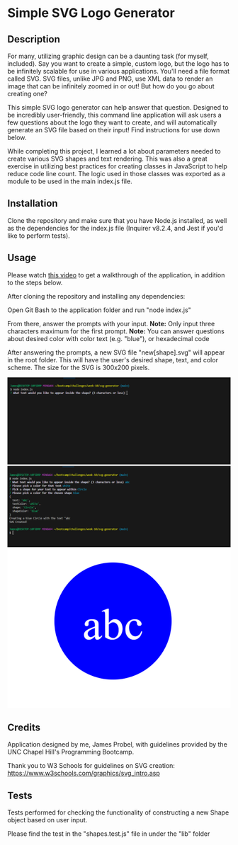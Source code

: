 # Simple SVG Logo Generator

## Description

For many, utilizing graphic design can be a daunting task (for myself, included). Say you want to create a simple, custom logo, but the logo has to be infinitely scalable for use in various applications. You'll need a file format called SVG. SVG files, unlike JPG and PNG, use XML data to render an image that can be infinitely zoomed in or out! But how do you go about creating one?

This simple SVG logo generator can help answer that question. Designed to be incredibly user-friendly, this command line application will ask users a few questions about the logo they want to create, and will automatically generate an SVG file based on their input! Find instructions for use down below.

While completing this project, I learned a lot about parameters needed to create various SVG shapes and text rendering. This was also a great exercise in utilizing best practices for creating classes in JavaScript to help reduce code line count. The logic used in those classes was exported as a module to be used in the main index.js file.

## Installation

Clone the repository and make sure that you have Node.js installed, as well as the dependencies for the index.js file (Inquirer v8.2.4, and Jest if you'd like to perform tests).

## Usage

Please watch [this video](https://www.youtube.com/) to get a walkthrough of the application, in addition to the steps below.

After cloning the repository and installing any dependencies:

Open Git Bash to the application folder and run "node index.js"

From there, answer the prompts with your input. 
**Note:** Only input three characters maximum for the first prompt.
**Note:** You can answer questions about desired color with color text (e.g. "blue"), or hexadecimal code

After answering the prompts, a new SVG file "new[shape].svg" will appear in the root folder. This will have the user's desired shape, text, and color scheme. The size for the SVG is 300x200 pixels.

![screenshot1](./lib/assets/screenshot1.png)
![screenshot2](./lib/assets/screenshot2.png)
![screenshot3](./lib/assets/screenshot3.png)


## Credits

Application designed by me, James Probel, with guidelines provided by the UNC Chapel Hill's Programming Bootcamp.

Thank you to W3 Schools for guidelines on SVG creation:
https://www.w3schools.com/graphics/svg_intro.asp


## Tests

Tests performed for checking the functionality of constructing a new Shape object based on user input.

Please find the test in the "shapes.test.js" file in under the "lib" folder